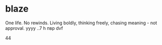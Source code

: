 # blaze

One life. No rewinds. Living boldly, thinking freely, chasing meaning - not approval.
yyyy
..7 h 
пвр dvf 






44

